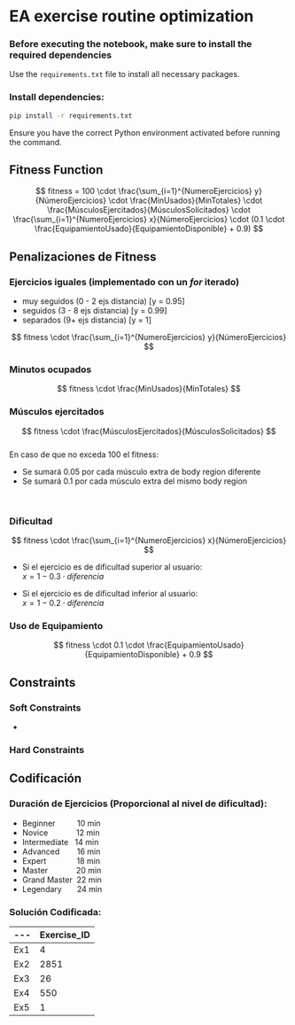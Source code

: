 # EA exercise routine optimization

### Before executing the notebook, make sure to install the required dependencies

Use the `requirements.txt` file to install all necessary packages.

### Install dependencies:

```bash
pip install -r requirements.txt
```

Ensure you have the correct Python environment activated before running the command.

## Fitness Function

$$
fitness = 100 \cdot \frac{\sum_{i=1}^{NumeroEjercicios} y}{NúmeroEjercicios} \cdot \frac{MinUsados}{MinTotales} \cdot \frac{MúsculosEjercitados}{MúsculosSolicitados} \cdot \frac{\sum_{i=1}^{NumeroEjercicios} x}{NúmeroEjercicios} \cdot (0.1 \cdot \frac{EquipamientoUsado}{EquipamientoDisponible} + 0.9)
$$

## Penalizaciones de Fitness

### Ejercicios iguales (implementado con un *for* iterado)  
- muy seguidos (0 - 2 ejs distancia) [y = 0.95]  
- seguidos (3 - 8 ejs distancia) [y = 0.99]  
- separados (9+ ejs distancia) [y = 1]

$$
fitness \cdot \frac{\sum_{i=1}^{NumeroEjercicios} y}{NúmeroEjercicios}
$$ 

### Minutos ocupados
$$
fitness \cdot \frac{MinUsados}{MinTotales}
$$

### Músculos ejercitados
$$
fitness \cdot \frac{MúsculosEjercitados}{MúsculosSolicitados}
$$  
En caso de que no exceda 100 el fitness:
- Se sumará 0.05 por cada músculo extra de body region diferente
- Se sumará 0.1 por cada músculo extra del mismo body region
<br>

### Dificultad
$$
fitness \cdot \frac{\sum_{i=1}^{NumeroEjercicios} x}{NúmeroEjercicios}
$$  

- Si el ejercicio es de dificultad superior al usuario:  
$x = 1 - 0.3 \cdot diferencia$  

- Si el ejercicio es de dificultad inferior al usuario:  
$x = 1 - 0.2 \cdot diferencia$

### Uso de Equipamiento
$$
fitness \cdot 0.1 \cdot \frac{EquipamientoUsado}{EquipamientoDisponible} + 0.9
$$ 

## Constraints

### Soft Constraints
- 

### Hard Constraints

## Codificación

### Duración de Ejercicios (Proporcional al nivel de dificultad):
- Beginner &nbsp;&nbsp;&nbsp;&nbsp;&nbsp;&nbsp;&nbsp;&nbsp; 10 min  
- Novice &nbsp;&nbsp;&nbsp;&nbsp;&nbsp;&nbsp;&nbsp;&nbsp;&nbsp;&nbsp;&nbsp; 12 min  
- Intermediate &nbsp; 14 min  
- Advanced &nbsp;&nbsp;&nbsp;&nbsp;&nbsp;&nbsp; 16 min  
- Expert &nbsp;&nbsp;&nbsp;&nbsp;&nbsp;&nbsp;&nbsp;&nbsp;&nbsp;&nbsp;&nbsp;&nbsp; 18 min  
- Master &nbsp;&nbsp;&nbsp;&nbsp;&nbsp;&nbsp;&nbsp;&nbsp;&nbsp;&nbsp;&nbsp; 20 min  
- Grand Master &nbsp;22 min  
- Legendary &nbsp;&nbsp;&nbsp;&nbsp;&nbsp; 24 min

### Solución Codificada:
| --- | Exercise_ID |
|----------|----------|
| Ex1   | 4   |
| Ex2   | 2851   |
| Ex3   | 26   |
| Ex4   | 550   |
| Ex5   | 1   |
